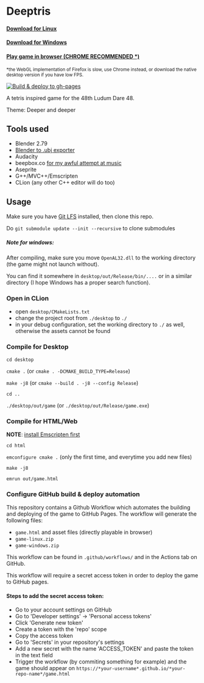 # Deeptris

#### [Download for Linux](https://dibidabidab.github.io/ldjam-48-48/game-linux.zip)
#### [Download for Windows](https://dibidabidab.github.io/ldjam-48-48/game-windows.zip)
#### [Play game in browser (CHROME RECOMMENDED *)](https://dibidabidab.github.io/ldjam-48-48/game.html)
<sup>*the WebGL implementation of Firefox is slow, use Chrome instead, or download the native desktop version if you have low FPS.</sup>

[![Build & deploy to gh-pages](https://github.com/dibidabidab/ldjam-48-48/actions/workflows/build_and_deploy.yml/badge.svg)](https://github.com/dibidabidab/ldjam-48-48/actions/workflows/build_and_deploy.yml)

A tetris inspired game for the 48th Ludum Dare 48.

Theme: Deeper and deeper

## Tools used
- Blender 2.79
- [Blender to .ubj exporter](https://github.com/dibidabidab/blender_UBJSON_exporter)
- Audacity
- beepbox.co [for my awful attempt at music](https://www.beepbox.co/#8n31s1kbl00e07t2nm2a7g0fj07i0r1o3210T0v1L1ue2q3d5f7y3z8C0w5c2h2T1v1L4ue0q3d5fay3z8C0c0A1F4B3VbQ217cPe433E0a81T1v1L4ue3q3d6f8y5z1C0c0AbF8B5VaQ024bPa871E0002T3v1L4uf5q1d5f7y1z6C1S1jsSIzsSrIAASJJb000i0000000N4h840000014h4h4000004h4h8w00000p21IBWqDm5Kcmj5F5jnZQi_b5GcmImAnbEBWrzZweD1jnWNHQngdbdvPsLPa2-kKjq-QPzY---Dp-t_A6K4Ljq_1HISLRNvdtdvRJlBU2suCXY00)
- Aseprite
- G++/MVC++/Emscripten
- CLion (any other C++ editor will do too)

## Usage

Make sure you have [Git LFS](https://git-lfs.github.com/) installed, then clone this repo.

Do `git submodule update --init --recursive` to clone submodules


##### Note for windows:
After compiling, make sure you move `OpenAL32.dll` to the working directory (the game might not launch without). 

You can find it somewhere in `desktop/out/Release/bin/....` or in a similar directory (I hope Windows has a proper search function). 

### Open in CLion
- open `desktop/CMakeLists.txt`
- change the project root from `./desktop` to `./`
- in your debug configuration, set the working directory to `./` as well, otherwise the assets cannot be found

### Compile for Desktop

`cd desktop`

`cmake .` (or `cmake . -DCMAKE_BUILD_TYPE=Release`)

`make -j8` (or `cmake --build . -j8 --config Release`)

`cd ..`

`./desktop/out/game` (or `./desktop/out/Release/game.exe`)

### Compile for HTML/Web

**NOTE**: [install Emscripten first](https://emscripten.org/docs/getting_started/downloads.html)

`cd html`

`emconfigure cmake .` (only the first time, and everytime you add new files)

`make -j8`

`emrun out/game.html`

### Configure GitHub build & deploy automation

This repository contains a Github Workflow which automates the building and deploying of the game to GitHub Pages.
The workflow will generate the following files:
- `game.html` and asset files (directly playable in browser)
- `game-linux.zip`
- `game-windows.zip`

This workflow can be found in `.github/workflows/` and in the Actions tab on GitHub.

This workflow will require a secret access token in order to deploy the game to GitHub pages.

#### Steps to add the secret access token:

- Go to your account settings on GitHub
- Go to 'Developer settings' -> 'Personal access tokens'
- Click 'Generate new token'
- Create a token with the 'repo' scope
- Copy the access token
- Go to 'Secrets' in your repository's settings
- Add a new secret with the name 'ACCESS_TOKEN' and paste the token in the text field
- Trigger the workflow (by commiting something for example) and the game should appear on `https://*your-username*.github.io/*your-repo-name*/game.html`

